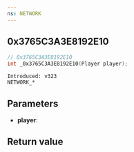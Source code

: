 ```yaml
---
ns: NETWORK
---
```

## 0x3765C3A3E8192E10

```c
// 0x3765C3A3E8192E10
int _0x3765C3A3E8192E10(Player player);
```

```
Introduced: v323
NETWORK_*
```

## Parameters
* **player**:

## Return value
